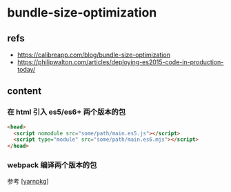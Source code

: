# bundle-size-optimization

## refs

- <https://calibreapp.com/blog/bundle-size-optimization>
- <https://philipwalton.com/articles/deploying-es2015-code-in-production-today/>

## content

### 在 html 引入 es5/es6+ 两个版本的包

```html
<head>
  <script nomodule src="some/path/main.es5.js"></script>
  <script type="module" src="some/path/main.es6.mjs"></script>
</head>
```

### webpack 编译两个版本的包

参考 [[yarnpkg]]

[//begin]: # "Autogenerated link references for markdown compatibility"
[yarnpkg]: ../yarnpkg "yarnpkg"
[//end]: # "Autogenerated link references"
